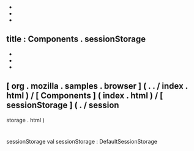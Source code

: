 -
-
-
title
:
Components
.
sessionStorage
-
-
-
-
[
org
.
mozilla
.
samples
.
browser
]
(
.
.
/
index
.
html
)
/
[
Components
]
(
index
.
html
)
/
[
sessionStorage
]
(
.
/
session
-
storage
.
html
)
#
sessionStorage
val
sessionStorage
:
DefaultSessionStorage
